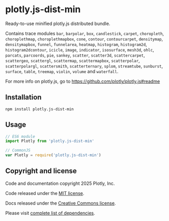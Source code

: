 # plotly.js-dist-min

Ready-to-use minified plotly.js distributed bundle.

Contains trace modules `bar`, `barpolar`, `box`, `candlestick`, `carpet`, `choropleth`, `choroplethmap`, `choroplethmapbox`, `cone`, `contour`, `contourcarpet`, `densitymap`, `densitymapbox`, `funnel`, `funnelarea`, `heatmap`, `histogram`, `histogram2d`, `histogram2dcontour`, `icicle`, `image`, `indicator`, `isosurface`, `mesh3d`, `ohlc`, `parcats`, `parcoords`, `pie`, `sankey`, `scatter`, `scatter3d`, `scattercarpet`, `scattergeo`, `scattergl`, `scattermap`, `scattermapbox`, `scatterpolar`, `scatterpolargl`, `scattersmith`, `scatterternary`, `splom`, `streamtube`, `sunburst`, `surface`, `table`, `treemap`, `violin`, `volume` and `waterfall`.

For more info on plotly.js, go to https://github.com/plotly/plotly.js#readme

## Installation

```
npm install plotly.js-dist-min
```
## Usage

```js
// ES6 module
import Plotly from 'plotly.js-dist-min'

// CommonJS
var Plotly = require('plotly.js-dist-min')
```

## Copyright and license

Code and documentation copyright 2025 Plotly, Inc.

Code released under the [MIT license](https://github.com/plotly/plotly.js/blob/master/LICENSE).

Docs released under the [Creative Commons license](https://github.com/plotly/documentation/blob/source/LICENSE).

Please visit [complete list of dependencies](https://www.npmjs.com/package/plotly.js/v/3.0.1?activeTab=dependencies).